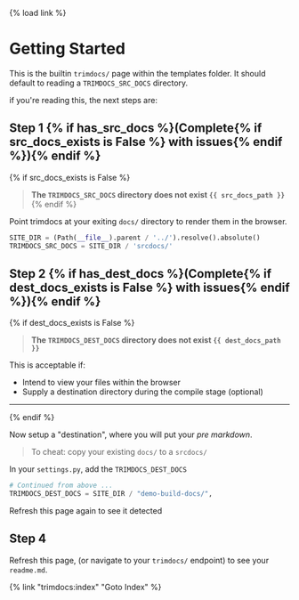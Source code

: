 {% load link %}
# Getting Started

This is the builtin `trimdocs/` page within the templates folder. It should default to reading a `TRIMDOCS_SRC_DOCS` directory.

if you're reading this, the next steps are:

## Step 1 {% if has_src_docs %}(Complete{% if src_docs_exists is False %} with issues{% endif %}){% endif %}

{% if src_docs_exists is False %}
> **The `TRIMDOCS_SRC_DOCS` directory does not exist `{{ src_docs_path }}`**
{% endif %}

Point trimdocs at your exiting `docs/` directory to render them in the browser.

```py
SITE_DIR = (Path(__file__).parent / '../').resolve().absolute()
TRIMDOCS_SRC_DOCS = SITE_DIR / 'srcdocs/'
```

## Step 2 {% if has_dest_docs %}(Complete{% if dest_docs_exists is False %} with issues{% endif %}){% endif %}

{% if dest_docs_exists is False %}
> **The `TRIMDOCS_DEST_DOCS` directory does not exist `{{ dest_docs_path }}`**

This is acceptable if:

+ Intend to view your files within the browser
+ Supply a destination directory during the compile stage (optional)

---

{% endif %}

Now setup a "destination", where you will put your _pre markdown_.

> To cheat: copy your existing `docs/` to a `srcdocs/`

In your `settings.py`, add the `TRIMDOCS_DEST_DOCS`


```py
# Continued from above ...
TRIMDOCS_DEST_DOCS = SITE_DIR / "demo-build-docs/",
```

Refresh this page again to see it detected

## Step 4

Refresh this page, (or navigate to your `trimdocs/` endpoint) to see your `readme.md`.

{% link "trimdocs:index" "Goto Index" %}